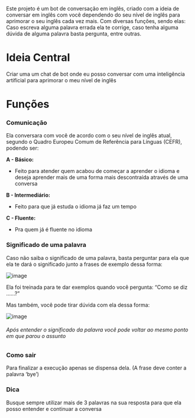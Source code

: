 
Este projeto é um bot de conversação em inglês, criado com a ideia de conversar em inglês com você dependendo do seu nível de inglês para aprimorar o seu inglês cada vez mais. Com diversas funções, sendo elas: Caso escreva alguma palavra errada ela te corrige, caso tenha alguma dúvida de alguma palavra basta pergunta, entre outras.
# **Ideia Central**

Criar uma um chat de bot onde eu posso conversar com uma inteligência artificial para aprimorar o meu nível de inglês

# Funções

### Comunicação 
Ela conversara com você de acordo com o seu nível de inglês atual, segundo o Quadro Europeu Comum de Referência para Línguas (CEFR), podendo ser:

**A - Básico:**
* Feito para atender quem acabou de começar a aprender o idioma e deseja aprender mais de uma forma mais descontraída através de uma conversa

**B - Intermediário:**
* Feito para que já estuda o idioma já faz um tempo 

**C - Fluente:**

- Pra quem já é fluente no idioma

### Significado de uma palavra

Caso não saiba o significado de uma palavra, basta perguntar para ela que ela te dará o significado junto a frases de exemplo dessa forma: 

![image](https://github.com/Tiago-Terto/Conversa_Ingles_com_Gemini/assets/166755872/a5983906-433f-494a-9162-0140964bb529)


Ela foi treinada para te dar exemplos quando você pergunta: “Como se diz ……?”

Mas também, você pode tirar dúvida com ela dessa forma:

![image](https://github.com/Tiago-Terto/Conversa_Ingles_com_Gemini/assets/166755872/72c2044f-2b50-43d8-abea-ed8d3b5c2999)

###### Após entender o significado da palavra você pode voltar ao mesmo ponto em que parou o assunto

### Como sair

Para finalizar a execução apenas se dispensa dela. (A frase deve conter a palavra ‘bye’)

### Dica

Busque sempre utilizar mais de 3 palavras na sua resposta para que ela posso entender e continuar a conversa
